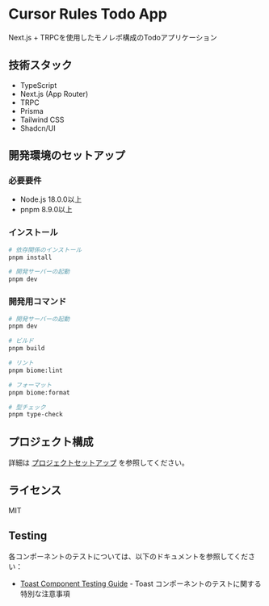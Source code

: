 # Cursor Rules Todo App

Next.js + TRPCを使用したモノレポ構成のTodoアプリケーション

## 技術スタック

- TypeScript
- Next.js (App Router)
- TRPC
- Prisma
- Tailwind CSS
- Shadcn/UI

## 開発環境のセットアップ

### 必要要件

- Node.js 18.0.0以上
- pnpm 8.9.0以上

### インストール

```bash
# 依存関係のインストール
pnpm install

# 開発サーバーの起動
pnpm dev
```

### 開発用コマンド

```bash
# 開発サーバーの起動
pnpm dev

# ビルド
pnpm build

# リント
pnpm biome:lint

# フォーマット
pnpm biome:format

# 型チェック
pnpm type-check
```

## プロジェクト構成

詳細は [プロジェクトセットアップ](./docs/project-setup.md) を参照してください。

## ライセンス

MIT 

## Testing

各コンポーネントのテストについては、以下のドキュメントを参照してください：

- [Toast Component Testing Guide](docs/testing/toast.md) - Toast コンポーネントのテストに関する特別な注意事項 